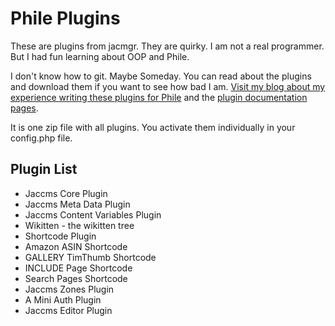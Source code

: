 Phile Plugins
============

These are plugins from jacmgr.  They are quirky.  I am not a real programmer.  But I had fun learning about OOP and Phile.

I don't know how to git. Maybe Someday.  You can read about the plugins and download them if you want to see how bad I am.  [Visit my blog about my experience writing these plugins for Phile](http://www.jhinline.com/philecms/three/docs/plugins) and the [plugin documentation pages](http://www.jhinline.com/philecms/three/docs/plugins).

It is one zip file with all plugins.  You activate them individually in your config.php file.


## Plugin List

* Jaccms Core Plugin
* Jaccms Meta Data Plugin
* Jaccms Content Variables Plugin
* Wikitten - the wikitten tree
* Shortcode Plugin
* Amazon ASIN Shortcode
* GALLERY TimThumb Shortcode
* INCLUDE Page Shortcode
* Search Pages Shortcode
* Jaccms Zones Plugin
* A Mini Auth Plugin
* Jaccms Editor Plugin





